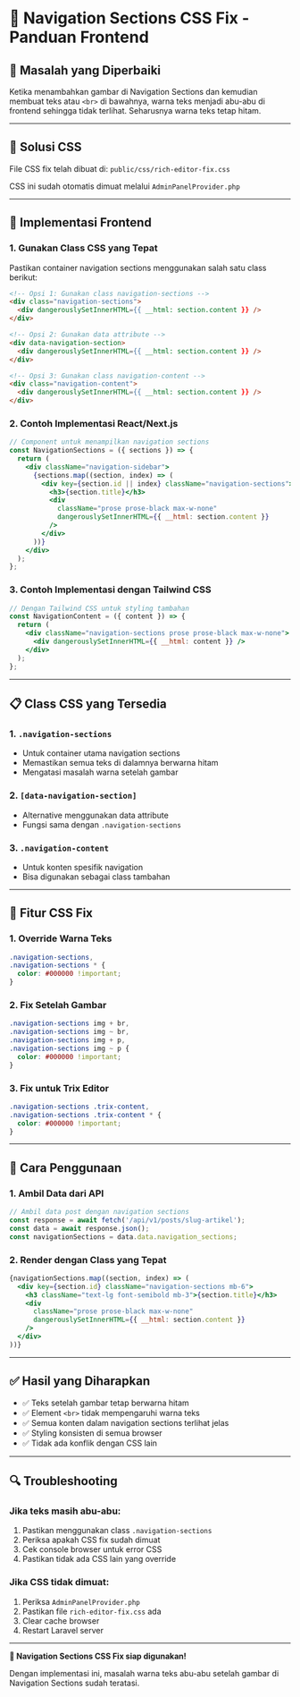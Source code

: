 # 🎨 Navigation Sections CSS Fix - Panduan Frontend

## 🎯 **Masalah yang Diperbaiki**

Ketika menambahkan gambar di Navigation Sections dan kemudian membuat teks atau `<br>` di bawahnya, warna teks menjadi abu-abu di frontend sehingga tidak terlihat. Seharusnya warna teks tetap hitam.

---

## 🔧 **Solusi CSS**

File CSS fix telah dibuat di: `public/css/rich-editor-fix.css`

CSS ini sudah otomatis dimuat melalui `AdminPanelProvider.php`

---

## 🎨 **Implementasi Frontend**

### **1. Gunakan Class CSS yang Tepat**

Pastikan container navigation sections menggunakan salah satu class berikut:

```html
<!-- Opsi 1: Gunakan class navigation-sections -->
<div class="navigation-sections">
  <div dangerouslySetInnerHTML={{ __html: section.content }} />
</div>

<!-- Opsi 2: Gunakan data attribute -->
<div data-navigation-section>
  <div dangerouslySetInnerHTML={{ __html: section.content }} />
</div>

<!-- Opsi 3: Gunakan class navigation-content -->
<div class="navigation-content">
  <div dangerouslySetInnerHTML={{ __html: section.content }} />
</div>
```

### **2. Contoh Implementasi React/Next.js**

```jsx
// Component untuk menampilkan navigation sections
const NavigationSections = ({ sections }) => {
  return (
    <div className="navigation-sidebar">
      {sections.map((section, index) => (
        <div key={section.id || index} className="navigation-sections">
          <h3>{section.title}</h3>
          <div 
            className="prose prose-black max-w-none"
            dangerouslySetInnerHTML={{ __html: section.content }} 
          />
        </div>
      ))}
    </div>
  );
};
```

### **3. Contoh Implementasi dengan Tailwind CSS**

```jsx
// Dengan Tailwind CSS untuk styling tambahan
const NavigationContent = ({ content }) => {
  return (
    <div className="navigation-sections prose prose-black max-w-none">
      <div dangerouslySetInnerHTML={{ __html: content }} />
    </div>
  );
};
```

---

## 📋 **Class CSS yang Tersedia**

### **1. `.navigation-sections`**
- Untuk container utama navigation sections
- Memastikan semua teks di dalamnya berwarna hitam
- Mengatasi masalah warna setelah gambar

### **2. `[data-navigation-section]`**
- Alternative menggunakan data attribute
- Fungsi sama dengan `.navigation-sections`

### **3. `.navigation-content`**
- Untuk konten spesifik navigation
- Bisa digunakan sebagai class tambahan

---

## 🎯 **Fitur CSS Fix**

### **1. Override Warna Teks**
```css
.navigation-sections,
.navigation-sections * {
  color: #000000 !important;
}
```

### **2. Fix Setelah Gambar**
```css
.navigation-sections img + br,
.navigation-sections img ~ br,
.navigation-sections img + p,
.navigation-sections img ~ p {
  color: #000000 !important;
}
```

### **3. Fix untuk Trix Editor**
```css
.navigation-sections .trix-content,
.navigation-sections .trix-content * {
  color: #000000 !important;
}
```

---

## 🚀 **Cara Penggunaan**

### **1. Ambil Data dari API**
```javascript
// Ambil data post dengan navigation sections
const response = await fetch('/api/v1/posts/slug-artikel');
const data = await response.json();
const navigationSections = data.data.navigation_sections;
```

### **2. Render dengan Class yang Tepat**
```jsx
{navigationSections.map((section, index) => (
  <div key={section.id} className="navigation-sections mb-6">
    <h3 className="text-lg font-semibold mb-3">{section.title}</h3>
    <div 
      className="prose prose-black max-w-none"
      dangerouslySetInnerHTML={{ __html: section.content }}
    />
  </div>
))}
```

---

## ✅ **Hasil yang Diharapkan**

- ✅ Teks setelah gambar tetap berwarna hitam
- ✅ Element `<br>` tidak mempengaruhi warna teks
- ✅ Semua konten dalam navigation sections terlihat jelas
- ✅ Styling konsisten di semua browser
- ✅ Tidak ada konflik dengan CSS lain

---

## 🔍 **Troubleshooting**

### **Jika teks masih abu-abu:**
1. Pastikan menggunakan class `.navigation-sections`
2. Periksa apakah CSS fix sudah dimuat
3. Cek console browser untuk error CSS
4. Pastikan tidak ada CSS lain yang override

### **Jika CSS tidak dimuat:**
1. Periksa `AdminPanelProvider.php`
2. Pastikan file `rich-editor-fix.css` ada
3. Clear cache browser
4. Restart Laravel server

---

**🎉 Navigation Sections CSS Fix siap digunakan!**

Dengan implementasi ini, masalah warna teks abu-abu setelah gambar di Navigation Sections sudah teratasi.